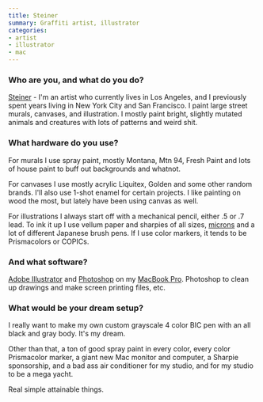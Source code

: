 ```yaml
---
title: Steiner
summary: Graffiti artist, illustrator
categories:
- artist
- illustrator
- mac
---
```


### Who are you, and what do you do?

[Steiner](http://steiner.bigcartel.com/ "Steiner's website.") - I'm an artist who currently lives in Los Angeles, and I previously spent years living in New York City and San Francisco. I paint large street murals, canvases, and illustration. I mostly paint bright, slightly mutated animals and creatures with lots of patterns and weird shit.

### What hardware do you use?

For murals I use spray paint, mostly Montana, Mtn 94, Fresh Paint and lots of house paint to buff out backgrounds and whatnot.

For canvases I use mostly acrylic Liquitex, Golden and some other random brands. I'll also use 1-shot enamel for certain projects. I like painting on wood the most, but lately have been using canvas as well.

For illustrations I always start off with a mechanical pencil, either .5 or .7 lead. To ink it up I use vellum paper and sharpies of all sizes, [microns][pigma-micron] and a lot of different Japanese brush pens. If I use color markers, it tends to be Prismacolors or COPICs.

### And what software?

[Adobe Illustrator][illustrator] and [Photoshop][] on my [MacBook Pro][macbook-pro]. Photoshop to clean up drawings and make screen printing files, etc.

### What would be your dream setup?

I really want to make my own custom grayscale 4 color BIC pen with an all black and gray body. It's my dream.

Other than that, a ton of good spray paint in every color, every color Prismacolor marker, a giant new Mac monitor and computer, a Sharpie sponsorship, and a bad ass air conditioner for my studio, and for my studio to be a mega yacht. 

Real simple attainable things.

[macbook-pro]: https://www.apple.com/macbook-pro/ "A laptop."
[pigma-micron]: https://www.sakuraofamerica.com/Pen-Archival "A technical pen with archival pigmented ink."
[illustrator]: https://www.adobe.com/products/illustrator.html "A vector graphics editor."
[photoshop]: https://www.adobe.com/products/photoshop.html "A bitmap image editor."
